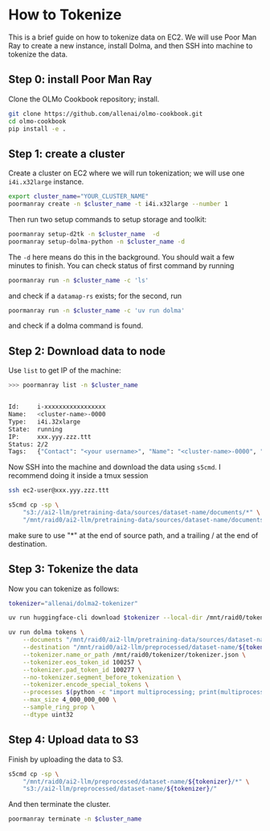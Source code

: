 # How to Tokenize

This is a brief guide on how to tokenize data on EC2.
We will use Poor Man Ray to create a new instance, install Dolma, and then SSH into machine to tokenize the data.

## Step 0: install Poor Man Ray

Clone the OLMo Cookbook repository; install.

```bash
git clone https://github.com/allenai/olmo-cookbook.git
cd olmo-cookbook
pip install -e .
```

## Step 1: create a cluster

Create a cluster on EC2 where we will run tokenization; we will use one `i4i.x32large` instance.

```bash
export cluster_name="YOUR_CLUSTER_NAME"
poormanray create -n $cluster_name -t i4i.x32large --number 1
```

Then run two setup commands to setup storage and toolkit:

```bash
poormanray setup-d2tk -n $cluster_name  -d
poormanray setup-dolma-python -n $cluster_name -d
```

The `-d` here means do this in the background. You should wait a few minutes to finish. You can check status of first command by running

```bash
poormanray run -n $cluster_name -c 'ls'
```

and check if a `datamap-rs` exists; for the second, run

```bash
poormanray run -n $cluster_name -c 'uv run dolma'
```

and check if a dolma command is found.

## Step 2: Download data to node

Use `list` to get IP of the machine:

```bash
>>> poormanray list -n $cluster_name


Id:     i-xxxxxxxxxxxxxxxxx
Name:   <cluster-name>-0000
Type:   i4i.32xlarge
State:  running
IP:     xxx.yyy.zzz.ttt
Status: 2/2
Tags:   {"Contact": "<your username>", "Name": "<cluster-name>-0000", "Project": "<cluster-name>"}
```

Now SSH into the machine and download the data using `s5cmd`. I recommend doing it inside a tmux session

```bash
ssh ec2-user@xxx.yyy.zzz.ttt

s5cmd cp -sp \
    "s3://ai2-llm/pretraining-data/sources/dataset-name/documents/*" \
    "/mnt/raid0/ai2-llm/pretraining-data/sources/dataset-name/documents"
```

make sure to use "*" at the end of source path, and a trailing / at the end of destination.

## Step 3: Tokenize the  data

Now you can tokenize as follows:

```bash
tokenizer="allenai/dolma2-tokenizer"

uv run huggingface-cli download $tokenizer --local-dir /mnt/raid0/tokenizer

uv run dolma tokens \
    --documents "/mnt/raid0/ai2-llm/pretraining-data/sources/dataset-name/documents/*" \
    --destination "/mnt/raid0/ai2-llm/preprocessed/dataset-name/${tokenizer}" \
    --tokenizer.name_or_path /mnt/raid0/tokenizer/tokenizer.json \
    --tokenizer.eos_token_id 100257 \
    --tokenizer.pad_token_id 100277 \
    --no-tokenizer.segment_before_tokenization \
    --tokenizer.encode_special_tokens \
    --processes $(python -c "import multiprocessing; print(multiprocessing.cpu_count())") \
    --max_size 4_000_000_000 \
    --sample_ring_prop \
    --dtype uint32
```

## Step 4: Upload data to S3

Finish by uploading the data to S3.

```bash
s5cmd cp -sp \
    "/mnt/raid0/ai2-llm/preprocessed/dataset-name/${tokenizer}/*" \
    "s3://ai2-llm/preprocessed/dataset-name/${tokenizer}/"
```

And then terminate the cluster.

```bash
poormanray terminate -n $cluster_name
```
